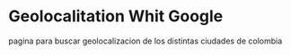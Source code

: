 # Geolocalitation Whit Google
pagina para buscar geolocalizacion de los distintas ciudades de colombia